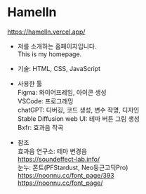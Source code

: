 # Hamelln

https://hamelln.vercel.app/

- 저를 소개하는 홈페이지입니다.  
  This is my homepage.

- 기술: HTML, CSS, JavaScript

- 사용한 툴  
  Figma: 와이어프레임, 아이콘 생성  
  VSCode: 프로그래밍  
  chatGPT: 디버깅, 코드 생성, 변수 작명, 디자인  
  Stable Diffusion web UI: 테마 버튼 그림 생성  
  Bxfr: 효과음 작곡

- 참조  
  효과음 연구소: 테마 변경음  
  https://soundeffect-lab.info/  
  눈누: 폰트(PFStardust, Neo둥근고딕Pro)  
  https://noonnu.cc/font_page/393  
  https://noonnu.cc/font_page/
